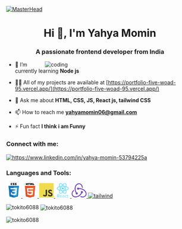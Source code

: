 [![MasterHead](https://camo.githubusercontent.com/4fa9a5bdefafee7e59ad2086429306dfc0c902d0db4d2d1fdfb534b1767d9f62/68747470733a2f2f646576656c6f706572732e67697068792e636f6d2f6272616e63682f6d61737465722f7374617469632f6170692d35313264333663303936363236383237313731303861333862626235633537642e676966)]()

<h1 align="center">Hi 👋, I'm Yahya Momin</h1>
<h3 align="center">A passionate frontend developer from India</h3>

<img align="right" width="400"  src="https://cdn.dribbble.com/users/1162077/screenshots/3848914/programmer.gif" alt="coding" />



- 🌱 I’m currently learning **Node js**

- 👨‍💻 All of my projects are available at [https://portfolio-five-woad-95.vercel.app/](https://portfolio-five-woad-95.vercel.app/)

- 💬 Ask me about **HTML, CSS, JS, React js, tailwind CSS**

- 📫 How to reach me **yahyamomin06@gmail.com**

- ⚡ Fun fact **I think i am Funny**

<h3 align="left">Connect with me:</h3>
<p align="left">
<a href="https://linkedin.com/in/https://www.linkedin.com/in/yahya-momin-53794225a" target="blank"><img align="center" src="https://raw.githubusercontent.com/rahuldkjain/github-profile-readme-generator/master/src/images/icons/Social/linked-in-alt.svg" alt="https://www.linkedin.com/in/yahya-momin-53794225a" height="30" width="40" /></a>
</p>

<h3 align="left">Languages and Tools:</h3>
<p align="left"> <a href="https://www.w3schools.com/css/" target="_blank" rel="noreferrer"> <img src="https://raw.githubusercontent.com/devicons/devicon/master/icons/css3/css3-original-wordmark.svg" alt="css3" width="40" height="40"/> </a> <a href="https://www.w3.org/html/" target="_blank" rel="noreferrer"> <img src="https://raw.githubusercontent.com/devicons/devicon/master/icons/html5/html5-original-wordmark.svg" alt="html5" width="40" height="40"/> </a> <a href="https://developer.mozilla.org/en-US/docs/Web/JavaScript" target="_blank" rel="noreferrer"> <img src="https://raw.githubusercontent.com/devicons/devicon/master/icons/javascript/javascript-original.svg" alt="javascript" width="40" height="40"/> </a> <a href="https://reactjs.org/" target="_blank" rel="noreferrer"> <img src="https://raw.githubusercontent.com/devicons/devicon/master/icons/react/react-original-wordmark.svg" alt="react" width="40" height="40"/> </a> <a href="https://redux.js.org" target="_blank" rel="noreferrer"> <img src="https://raw.githubusercontent.com/devicons/devicon/master/icons/redux/redux-original.svg" alt="redux" width="40" height="40"/> </a> <a href="https://tailwindcss.com/" target="_blank" rel="noreferrer"> <img src="https://www.vectorlogo.zone/logos/tailwindcss/tailwindcss-icon.svg" alt="tailwind" width="40" height="40"/> </a> </p>

<p><img align="left" src="https://github-readme-stats.vercel.app/api/top-langs?username=tokito6088&show_icons=true&theme=dark&locale=en&layout=compact" alt="tokito6088" /></p>

<p>&nbsp;<img align="center" src="https://github-readme-stats.vercel.app/api?username=tokito6088&show_icons=true&theme=dark&locale=en" alt="tokito6088" /></p>

<p><img align="center" src="https://github-readme-streak-stats.herokuapp.com/?user=tokito6088&theme=dark" alt="tokito6088" /></p>


